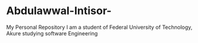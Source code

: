 # Abdulawwal-Intisor-
My Personal Repository 
I am a student of Federal University of Technology, Akure studying software Engineering 

